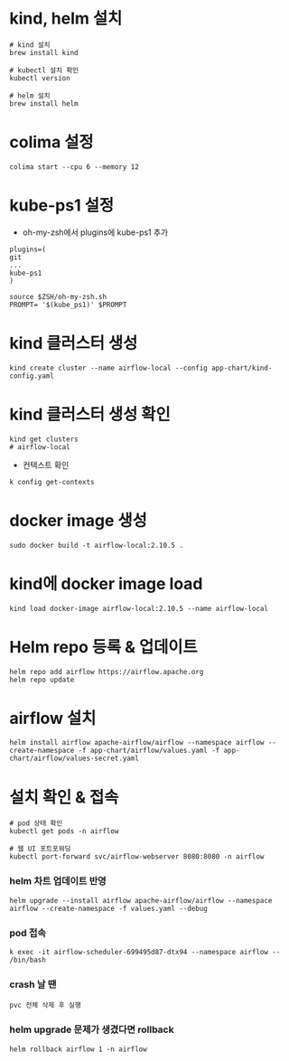 # kind, helm 설치

```shell
# kind 설치
brew install kind

# kubectl 설치 확인
kubectl version

# helm 설치
brew install helm
```

# colima 설정
```
colima start --cpu 6 --memory 12
```

# kube-ps1 설정
* oh-my-zsh에서 plugins에 kube-ps1 추가
```shell
plugins=(
git
...
kube-ps1
)

source $ZSH/oh-my-zsh.sh
PROMPT= '$(kube_ps1)' $PROMPT
```

# kind 클러스터 생성

```shell
kind create cluster --name airflow-local --config app-chart/kind-config.yaml
```
# kind 클러스터 생성 확인
```shell
kind get clusters
# airflow-local
```

* 컨텍스트 확인
```shell
k config get-contexts
```
# docker image 생성
```shell
sudo docker build -t airflow-local:2.10.5 .
```

# kind에 docker image load
```shell
kind load docker-image airflow-local:2.10.5 --name airflow-local
```

# Helm repo 등록 & 업데이트
```shell
helm repo add airflow https://airflow.apache.org
helm repo update
```

# airflow 설치
```shell
helm install airflow apache-airflow/airflow --namespace airflow --create-namespace -f app-chart/airflow/values.yaml -f app-chart/airflow/values-secret.yaml
```

# 설치 확인 & 접속
```shell
# pod 상태 확인
kubectl get pods -n airflow
```

```
# 웹 UI 포트포워딩
kubectl port-forward svc/airflow-webserver 8080:8080 -n airflow
```

### helm 차트 업데이트 반영
```shell
helm upgrade --install airflow apache-airflow/airflow --namespace airflow --create-namespace -f values.yaml --debug
```

### pod 접속
```shell
k exec -it airflow-scheduler-699495d87-dtx94 --namespace airflow -- /bin/bash
```

### crash 날 땐 
```text
pvc 전체 삭제 후 실행
```
### helm upgrade 문제가 생겼다면 rollback 
```shell
helm rollback airflow 1 -n airflow
```
